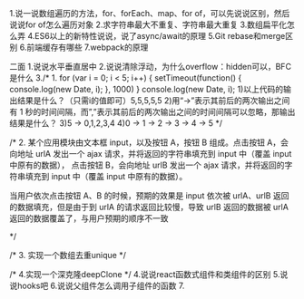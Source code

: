1.说一说数组遍历的方法，for、forEach、map、for of，可以先说说区别，然后说说for of怎么遍历对象
2.求字符串最大不重复、字符串最大重复
3.数组扁平化怎么弄
4.ES6以上的新特性说说，说了async/await的原理
5.Git rebase和merge区别
6.前端缓存有哪些
7.webpack的原理


二面
1.说说水平垂直居中
2.说说清除浮动，为什么overflow：hidden可以，BFC是什么
3./*
  1.
  for (var i = 0; i < 5; i++) {
      setTimeout(function() {
        console.log(new Date, i);
      }, 1000)
  }
    console.log(new Date, i);
  1)以上代码的输出结果是什么？（只需i的值即可）5,5,5,5,5
  2)用“->”表示其前后的两次输出之间有 1 秒的时间间隔，而”,”表示其前后的两次输出之间的时间间隔可以忽略，那输出结果是什么？
  3)5 -> 0,1,2,3,4
  4)0 -> 1 -> 2 -> 3 -> 4 -> 5
*/

/*
  2.
  某个应用模块由文本框 input，以及按钮 A，按钮 B 组成。点击按钮 A，会向地址 urlA 发出一个 ajax 请求，并将返回的字符串填充到 input 中（覆盖 input 中原有的数据），
  点击按钮 B，会向地址 urlB 发出一个 ajax 请求，并将返回的字符串填充到 input 中（覆盖 input 中原有的数据）。

  当用户依次点击按钮 A、B 的时候，预期的效果是 input 依次被 urlA、urlB 返回的数据填充，但是由于到 urlA 的请求返回比较慢，导致 urlB 返回的数据被 urlA 返回的数据覆盖了，与用户预期的顺序不一致

*/

/*
  3.
  实现一个数组去重unique
*/

/*
  4.实现一个深克隆deepClone
*/
4.说说react函数式组件和类组件的区别
5.说说hooks吧
6.说说父组件怎么调用子组件的函数
7.
